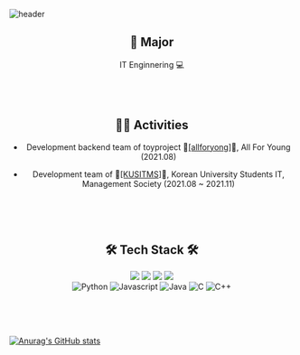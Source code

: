![header](https://capsule-render.vercel.app/api?type=waving&color=0:22c1c3,100:fdbb2d&height=230&width=100%&section=header&text=CHOIHO&fontAlign=50&fontAlignY=40&fontSize=60&fontColor=ffffff)

<div align="center">
  <h2>🏫 Major </h2>  IT Enginnering 💻 <br/>
</div>
<br/><br/><br/>

<div align="center">
  <h2> 👩‍💻 Activities </h2>
  
  * Development backend team of toyproject 🔗<a href="https://allforyoung.com/">[allforyong]</a>🔗, All For Young (2021.08) 
  
  * Development team of 🔗<a href="https://cafe.naver.com/kusitms">[KUSITMS]</a>🔗, Korean University Students IT, Management Society (2021.08 ~ 2021.11)
</div>
<br/><br/><br/>

<h2 align="center">🛠 Tech Stack 🛠</h3>
<p align="center">
  <img src="https://img.shields.io/badge/Node.js-339933?style=flat-square&logo=Node.js&logoColor=white"/>
  <img src="https://img.shields.io/badge/MongoDB-47A248?style=flat-square&logo=MongoDB&logoColor=white"/>
  <img src="https://img.shields.io/badge/github-181717?style=flat-square&logo=github&logoColor=white"/>
  <img src="https://img.shields.io/badge/git-F05032?style=flat-square&logo=git&logoColor=white"/>
  <br/>
   <img alt="Python" src ="https://img.shields.io/badge/Python-3776AB.svg?&style=for-the badge&logo=Python&logoColor=white"/>
   <img alt="Javascript" src ="https://img.shields.io/badge/Javascript-F7DF1E.svg?&style=for-the  badge&logo=Javascript&logoColor=white"/>
  <img alt="Java" src="https://img.shields.io/badge/Java-007396.svg?&style=for-the badge&logo=Java&logoColor=white"/> 
  <img alt="C" src ="https://img.shields.io/badge/C-A8B9CC.svg?&style=for-the badge&logo=C&logoColor=white"/> 
  <img alt="C++" src ="https://img.shields.io/badge/C++-00599C.svg?&style=for-the badge&logo=C%2B%2B&logoColor=white"/>
</p>
<br/><br/><br/>

[![Anurag's GitHub stats](https://github-readme-stats.vercel.app/api?username=choihooo)](https://github.com/anuraghazra/github-readme-stats)

